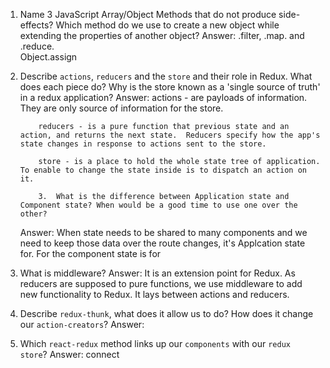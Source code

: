 1.  Name 3 JavaScript Array/Object Methods that do not produce side-effects? Which method do we use to create a new object while extending the properties of another object?
Answer: .filter, .map. and .reduce.  
        Object.assign

2.  Describe `actions`, `reducers` and the `store` and their role in Redux. What does each piece do? Why is the store known as a 'single source of truth' in a redux application?
    Answer: actions - are payloads of information.  They are only source of information for the               store. 

            reducers - is a pure function that previous state and an action, and returns the next state.  Reducers specify how the app's state changes in response to actions sent to the store.

            store - is a place to hold the whole state tree of application.  To enable to change the state inside is to dispatch an action on it. 

            3.  What is the difference between Application state and Component state? When would be a good time to use one over the other?
    Answer: When state needs to be shared to many components and we need to keep those data over the route changes, it's Applcation state for.  For the component state is for  

4.  What is middleware?
    Answer: It is an extension point for Redux.  As reducers are supposed to pure functions, we use middleware to add new functionality to Redux.  It lays between actions and reducers.

5.  Describe `redux-thunk`, what does it allow us to do? How does it change our `action-creators`?
    Answer:

6.  Which `react-redux` method links up our `components` with our `redux store`?
    Answer: connect

